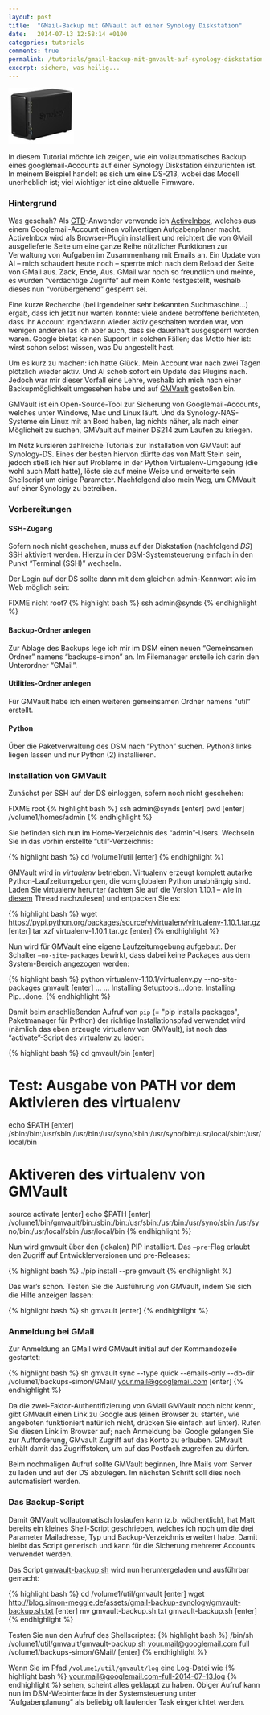 ```yaml
---
layout: post
title:  "GMail-Backup mit GMVault auf einer Synology Diskstation"
date:   2014-07-13 12:58:14 +0100
categories: tutorials
comments: true
permalink: /tutorials/gmail-backup-mit-gmvault-auf-synology-diskstation/
excerpt: sichere, was heilig...
---
```

![](/assets/gmail-backup-synology/synology.jpg)

In diesem Tutorial möchte ich zeigen, wie ein vollautomatisches Backup eines googlemail-Accounts auf einer Synology Diskstation einzurichten ist. In meinem Beispiel handelt es sich um eine DS-213, wobei das Modell unerheblich ist; viel wichtiger ist eine  aktuelle Firmware.

### Hintergrund

Was geschah? Als [GTD](http://de.wikipedia.org/wiki/Getting_Things_Done)-Anwender verwende ich [ActiveInbox](http://www.activeinboxhq.com/index.php), welches aus einem Googlemail-Account einen vollwertigen Aufgabenplaner macht. ActiveInbox wird als Browser-Plugin installiert und reichtert die von GMail ausgelieferte Seite um eine ganze Reihe nützlicher Funktionen zur Verwaltung von Aufgaben im Zusammenhang mit Emails an. Ein Update von AI – mich schaudert heute noch – sperrte mich nach dem Reload der Seite von GMail aus. Zack, Ende, Aus. GMail war noch so freundlich und meinte, es wurden “verdächtige Zugriffe” auf mein Konto festgestellt, weshalb dieses nun “vorübergehend” gesperrt sei.

Eine kurze Recherche (bei irgendeiner sehr bekannten Suchmaschine…) ergab, dass ich jetzt nur warten konnte: viele andere betroffene berichteten, dass ihr Account irgendwann wieder aktiv geschalten worden war, von wenigen anderen las ich aber auch, dass sie dauerhaft ausgesperrt worden waren. Google bietet keinen Support in solchen Fällen; das Motto hier ist: wirst schon selbst wissen, was Du angestellt hast.

Um es kurz zu machen: ich hatte Glück. Mein Account war nach zwei Tagen plötzlich wieder aktiv. Und AI schob sofort ein Update des Plugins nach. Jedoch war mir dieser Vorfall eine Lehre, weshalb ich mich nach einer Backupmöglichkeit umgesehen habe und auf [GMVault](http://gmvault.org/) gestoßen bin.

GMVault ist ein Open-Source-Tool zur Sicherung von Googlemail-Accounts, welches unter Windows, Mac und Linux läuft. Und da Synology-NAS-Systeme ein Linux mit an Bord haben, lag nichts näher, als nach einer Möglicheit zu suchen, GMVault auf meiner DS214 zum Laufen zu kriegen.

Im Netz kursieren zahlreiche Tutorials zur Installation von GMVault auf Synology-DS. Eines der besten hiervon dürfte das von Matt Stein sein, jedoch stieß ich hier auf Probleme in der Python Virtualenv-Umgebung (die wohl auch Matt hatte), löste sie auf meine Weise und erweiterte sein Shellscript um einige Parameter. Nachfolgend also mein Weg, um GMVault auf einer Synology zu betreiben.

### Vorbereitungen

#### SSH-Zugang

Sofern noch nicht geschehen, muss auf der Diskstation (nachfolgend *DS*) SSH aktiviert werden. Hierzu in der DSM-Systemsteuerung einfach in den Punkt “Terminal (SSH)” wechseln.

Der Login auf der DS sollte dann mit dem gleichen admin-Kennwort wie im Web möglich sein:

FIXME nicht root?
{% highlight bash %}
ssh admin@synds
{% endhighlight %}

#### Backup-Ordner anlegen

Zur Ablage des Backups lege ich mir im DSM einen neuen “Gemeinsamen Ordner” namens “backups-simon” an. Im Filemanager erstelle ich darin den Unterordner “GMail”.

#### Utilities-Ordner anlegen

Für GMVault habe ich einen weiteren gemeinsamen Ordner namens “util” erstellt.

#### Python

Über die Paketverwaltung des DSM nach “Python” suchen. Python3 links liegen lassen und nur Python (2) installieren.

### Installation von GMVault

Zunächst per SSH auf der DS einloggen, sofern noch nicht geschehen:

FIXME root
{% highlight bash %}
ssh admin@synds [enter]
pwd [enter]
/volume1/homes/admin
{% endhighlight %}

Sie befinden sich nun im Home-Verzeichnis des “admin”-Users. Wechseln Sie in das vorhin erstellte “util”-Verzeichnis:

{% highlight bash %}
cd /volume1/util [enter]
{% endhighlight %}

GMVault wird in *virtualenv* betrieben. Virtualenv erzeugt komplett autarke Python-Laufzeitumgebungen, die vom globalen Python unabhängig sind. Laden Sie virtualenv herunter (achten Sie auf die Version 1.10.1 – wie in [diesem](http://stackoverflow.com/questions/23448796/creating-new-virtualenv-1-11-5-failed-with-setuptools-issue) Thread nachzulesen) und entpacken Sie es:

{% highlight bash %}
wget https://pypi.python.org/packages/source/v/virtualenv/virtualenv-1.10.1.tar.gz [enter]
tar xzf virtualenv-1.10.1.tar.gz [enter]
{% endhighlight %}

Nun wird für GMVault eine eigene Laufzeitumgebung aufgebaut. Der Schalter `–no-site-packages` bewirkt, dass dabei keine Packages aus dem System-Bereich angezogen werden:

{% highlight bash %}
python virtualenv-1.10.1/virtualenv.py --no-site-packages gmvault [enter]
...
...
Installing Setuptools...done.
Installing Pip...done.
{% endhighlight %}

Damit beim anschließenden Aufruf von `pip` (= "pip installs packages", Paketmanager für Python) der richtige Installationspfad verwendet wird (nämlich das eben erzeugte virtualenv von GMVault), ist noch das “activate”-Script des virtualenv zu laden:

{% highlight bash %}
cd gmvault/bin [enter]
# Test: Ausgabe von PATH vor dem Aktivieren des virtualenv
echo $PATH [enter]
/sbin:/bin:/usr/sbin:/usr/bin:/usr/syno/sbin:/usr/syno/bin:/usr/local/sbin:/usr/local/bin
# Aktiveren des virtualenv von GMVault
source activate [enter]
echo $PATH [enter]
/volume1/bin/gmvault/bin:/sbin:/bin:/usr/sbin:/usr/bin:/usr/syno/sbin:/usr/syno/bin:/usr/local/sbin:/usr/local/bin
{% endhighlight %}

Nun wird gmvault über den (lokalen) PIP installiert. Das `–pre`-Flag erlaubt den Zugriff auf Entwicklerversionen und pre-Releases:

{% highlight bash %}
./pip install --pre gmvault
{% endhighlight %}

Das war’s schon. Testen Sie die Ausführung von GMVault, indem Sie sich die Hilfe anzeigen lassen:

{% highlight bash %}
sh gmvault [enter]
{% endhighlight %}

### Anmeldung bei GMail

Zur Anmeldung an GMail wird GMVault initial auf der Kommandozeile gestartet:

{% highlight bash %}
sh gmvault sync --type quick --emails-only --db-dir /volume1/backups-simon/GMail/ your.mail@googlemail.com [enter]
{% endhighlight %}

Da die zwei-Faktor-Authentifizierung von GMail GMVault noch nicht kennt, gibt GMVault einen Link zu Google aus (einen Browser zu starten, wie angeboten funktioniert natürlich nicht, drücken Sie einfach auf Enter). Rufen Sie diesen Link im Browser auf; nach Anmeldung bei Google gelangen Sie zur Aufforderung, GMvault Zugriff auf das Konto zu erlauben. GMvault erhält damit das Zugriffstoken, um auf das Postfach zugreifen zu dürfen.

Beim nochmaligen Aufruf sollte GMVault beginnen, Ihre Mails vom Server zu laden und auf der DS abzulegen. Im nächsten Schritt soll dies noch automatisiert werden.

### Das Backup-Script

Damit GMVault vollautomatisch loslaufen kann (z.b. wöchentlich), hat Matt bereits ein kleines Shell-Script geschrieben, welches ich noch um die drei Parameter Mailadresse, Typ und Backup-Verzeichnis erweitert habe. Damit bleibt das Script generisch und kann für die Sicherung mehrerer Accounts verwendet werden.

Das Script [gmvault-backup.sh](/assets/gmail-backup-synology/gmvault-backup.sh.txt) wird nun heruntergeladen und ausführbar gemacht:

{% highlight bash %}
cd /volume1/util/gmvault [enter]
wget http://blog.simon-meggle.de/assets/gmail-backup-synology/gmvault-backup.sh.txt [enter]
mv gmvault-backup.sh.txt gmvault-backup.sh [enter]
{% endhighlight %}

Testen Sie nun den Aufruf des Shellscriptes:
{% highlight bash %}
/bin/sh /volume1/util/gmvault/gmvault-backup.sh your.mail@googlemail.com full /volume1/backups-simon/GMail/ [enter]
{% endhighlight %}

Wenn Sie im Pfad `/volume1/util/gmvault/log` eine Log-Datei wie
{% highlight bash %}
your.mail@googlemail.com-full-2014-07-13.log
{% endhighlight %}
sehen, scheint alles geklappt zu haben. Obiger Aufruf kann nun im DSM-Webinterface in der Systemsteuerung unter “Aufgabenplanung” als beliebig oft laufender Task eingerichtet werden.
